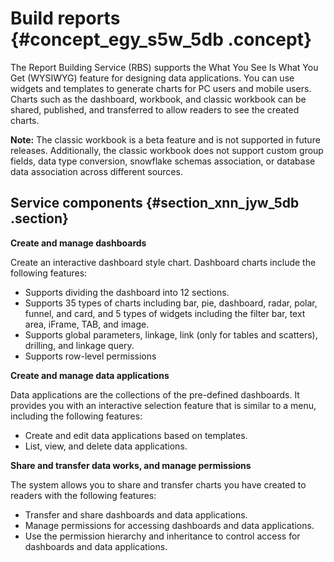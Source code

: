 # Build reports {#concept_egy_s5w_5db .concept}

The Report Building Service \(RBS\) supports the What You See Is What You Get \(WYSIWYG\) feature for designing data applications. You can use widgets and templates to generate charts for PC users and mobile users. Charts such as the dashboard, workbook, and classic workbook can be shared, published, and transferred to allow readers to see the created charts.

**Note:** The classic workbook is a beta feature and is not supported in future releases. Additionally, the classic workbook does not support custom group fields, data type conversion, snowflake schemas association, or database data association across different sources.

## Service components {#section_xnn_jyw_5db .section}

**Create and manage dashboards**

Create an interactive dashboard style chart. Dashboard charts include the following features:

-   Supports dividing the dashboard into 12 sections.
-   Supports 35 types of charts including bar, pie, dashboard, radar, polar, funnel, and card, and 5 types of widgets including the filter bar, text area, iFrame, TAB, and image.
-   Supports global parameters, linkage, link \(only for tables and scatters\), drilling, and linkage query.
-   Supports row-level permissions

**Create and manage data applications**

Data applications are the collections of the pre-defined dashboards. It provides you with an interactive selection feature that is similar to a menu, including the following features:

-   Create and edit data applications based on templates.
-   List, view, and delete data applications.

**Share and transfer data works, and manage permissions**

The system allows you to share and transfer charts you have created to readers with the following features:

-   Transfer and share dashboards and data applications.
-   Manage permissions for accessing dashboards and data applications.
-   Use the permission hierarchy and inheritance to control access for dashboards and data applications.

